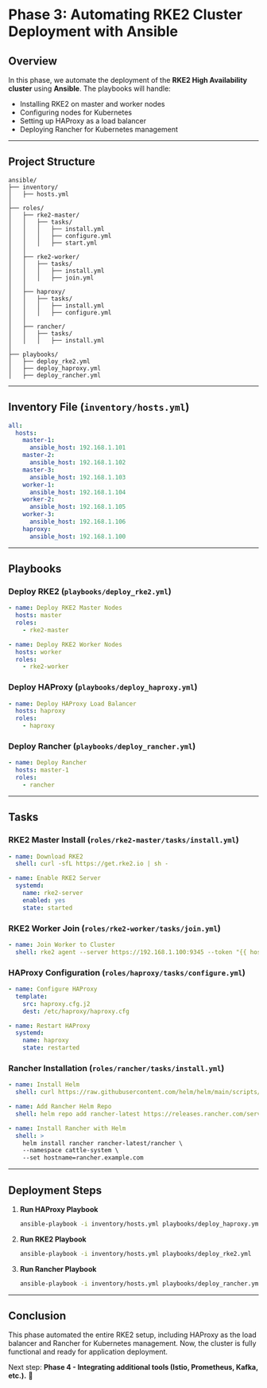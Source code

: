 # Phase 3: Automating RKE2 Cluster Deployment with Ansible

## Overview
In this phase, we automate the deployment of the **RKE2 High Availability cluster** using **Ansible**. The playbooks will handle:

- Installing RKE2 on master and worker nodes
- Configuring nodes for Kubernetes
- Setting up HAProxy as a load balancer
- Deploying Rancher for Kubernetes management

---

## Project Structure
```
ansible/
├── inventory/
│   ├── hosts.yml
│
├── roles/
│   ├── rke2-master/
│   │   ├── tasks/
│   │   │   ├── install.yml
│   │   │   ├── configure.yml
│   │   │   ├── start.yml
│   │
│   ├── rke2-worker/
│   │   ├── tasks/
│   │   │   ├── install.yml
│   │   │   ├── join.yml
│   │
│   ├── haproxy/
│   │   ├── tasks/
│   │   │   ├── install.yml
│   │   │   ├── configure.yml
│   │
│   ├── rancher/
│   │   ├── tasks/
│   │   │   ├── install.yml
│
├── playbooks/
│   ├── deploy_rke2.yml
│   ├── deploy_haproxy.yml
│   ├── deploy_rancher.yml
```

---

## Inventory File (`inventory/hosts.yml`)
```yaml
all:
  hosts:
    master-1:
      ansible_host: 192.168.1.101
    master-2:
      ansible_host: 192.168.1.102
    master-3:
      ansible_host: 192.168.1.103
    worker-1:
      ansible_host: 192.168.1.104
    worker-2:
      ansible_host: 192.168.1.105
    worker-3:
      ansible_host: 192.168.1.106
    haproxy:
      ansible_host: 192.168.1.100
```

---

## Playbooks

### Deploy RKE2 (`playbooks/deploy_rke2.yml`)
```yaml
- name: Deploy RKE2 Master Nodes
  hosts: master
  roles:
    - rke2-master

- name: Deploy RKE2 Worker Nodes
  hosts: worker
  roles:
    - rke2-worker
```

### Deploy HAProxy (`playbooks/deploy_haproxy.yml`)
```yaml
- name: Deploy HAProxy Load Balancer
  hosts: haproxy
  roles:
    - haproxy
```

### Deploy Rancher (`playbooks/deploy_rancher.yml`)
```yaml
- name: Deploy Rancher
  hosts: master-1
  roles:
    - rancher
```

---

## Tasks

### RKE2 Master Install (`roles/rke2-master/tasks/install.yml`)
```yaml
- name: Download RKE2
  shell: curl -sfL https://get.rke2.io | sh -

- name: Enable RKE2 Server
  systemd:
    name: rke2-server
    enabled: yes
    state: started
```

### RKE2 Worker Join (`roles/rke2-worker/tasks/join.yml`)
```yaml
- name: Join Worker to Cluster
  shell: rke2 agent --server https://192.168.1.100:9345 --token "{{ hostvars['master-1']['rke2_token'] }}"
```

### HAProxy Configuration (`roles/haproxy/tasks/configure.yml`)
```yaml
- name: Configure HAProxy
  template:
    src: haproxy.cfg.j2
    dest: /etc/haproxy/haproxy.cfg

- name: Restart HAProxy
  systemd:
    name: haproxy
    state: restarted
```

### Rancher Installation (`roles/rancher/tasks/install.yml`)
```yaml
- name: Install Helm
  shell: curl https://raw.githubusercontent.com/helm/helm/main/scripts/get-helm-3 | bash

- name: Add Rancher Helm Repo
  shell: helm repo add rancher-latest https://releases.rancher.com/server-charts/latest

- name: Install Rancher with Helm
  shell: >
    helm install rancher rancher-latest/rancher \
    --namespace cattle-system \
    --set hostname=rancher.example.com
```

---

## Deployment Steps
1. **Run HAProxy Playbook**
   ```sh
   ansible-playbook -i inventory/hosts.yml playbooks/deploy_haproxy.yml
   ```
2. **Run RKE2 Playbook**
   ```sh
   ansible-playbook -i inventory/hosts.yml playbooks/deploy_rke2.yml
   ```
3. **Run Rancher Playbook**
   ```sh
   ansible-playbook -i inventory/hosts.yml playbooks/deploy_rancher.yml
   ```

---

## Conclusion
This phase automated the entire RKE2 setup, including HAProxy as the load balancer and Rancher for Kubernetes management. Now, the cluster is fully functional and ready for application deployment.

Next step: **Phase 4 - Integrating additional tools (Istio, Prometheus, Kafka, etc.).** 🚀
